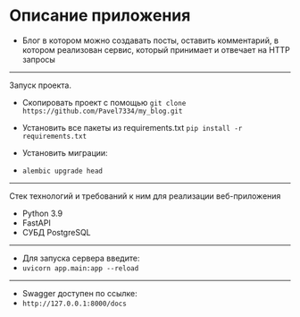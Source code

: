 # Описание приложения
- Блог в котором можно создавать посты, оставить комментарий, в котором реализован сервис, который принимает и отвечает на HTTP запросы
---
Запуск проекта.
 - Скопировать проект с помощью ```git clone https://github.com/Pavel7334/my_blog.git ```
 - Установить все пакеты из requirements.txt ``` pip install -r requirements.txt ```

 - Установить миграции:
 - ``` alembic upgrade head ```
---
Стек технологий и требований к ним для реализации веб-приложения

- Python 3.9
- FastAPI
- СУБД PostgreSQL
---
- Для запуска сервера введите:
- ```uvicorn app.main:app --reload```
- ---
- Swagger доступен по ссылке:
- ```http://127.0.0.1:8000/docs```
